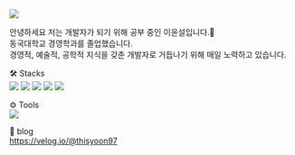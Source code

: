 <head>
<img src="https://capsule-render.vercel.app/api?type=waving&color=random&height=300&section=header&text=Hi%20there👋&fontSize=90" />

</head>

<main>
  
안녕하세요 저는 개발자가 되기 위해 공부 중인 이윤설입니다.👋 <br>
동국대학교 경영학과를 졸업했습니다. <br>
경영적, 예술적, 공학적 지식을 갖춘 개발자로 거듭나기 위해 매일 노력하고 있습니다. <br>

🛠️ Stacks <br>
<img src="https://img.shields.io/badge/Android-3DDC84?style=flat-square&logo=android&logoColor=white">
<img src="https://img.shields.io/badge/C-A8B9CC?style=flat-square&logo=C&logoColor=white">
<img src="https://img.shields.io/badge/java-007396?style=for-the-badge&logo=java&logoColor=white"> 
<img src="https://img.shields.io/badge/mysql-4479A1?style=for-the-badge&logo=mysql&logoColor=white"> 
<img src="https://img.shields.io/badge/Firebase-FFCA28?style=flat-square&logo=firebase&logoColor=black">
</main>

⚙️ Tools <br>
<img src="https://img.shields.io/badge/Android%20Studio-3DDC84?style=flat-square&logo=Android%20Studio&logoColor=white">

🏡 blog <br>
https://velog.io/@thisyoon97 <br>
<br>
